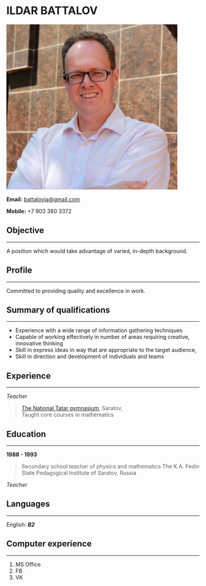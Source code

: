 **ILDAR  BATTALOV** 
===
![Image](FOTO.JPG "Ildar Battalov")

**Email:**  battalovia@gmail.com

**Mobile:** +7 903 380 3372

Objective
---
___
A position which would take advantage of varied, in-depth background.

Profile
---
___
Committed to providing quality and excellence in work.

Summary of qualifications
---
___
* Experience with a wide range of information gathering techniques 
* Capable of working effectively in number of areas requiring creative, innovative thinking 
* Skill in express ideas in way that are appropriate to the target audience, 
* Skill in direction and development of individuals and teams 

Experience
---
___
*Teacher* 
> [The National Tatar gymnasium](http://ntg.org.ru/), Saratov,  
Taught core courses in mathematics


Education
---
___
**1988 - 1993** 	
> Secondary school teacher of physics and mathematics 
> The K.A. Fedin State Pedagogical Institute of Saratov, Russia

*Teacher*

Languages 
---
___
English: ***B2***

Computer experience
---
___
1.	MS Office
2.	FB
3.	VK  


